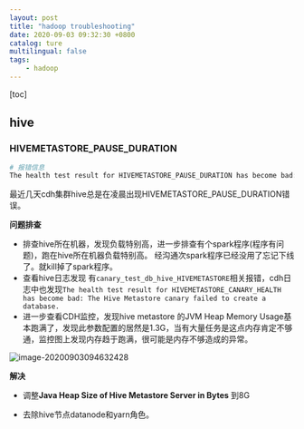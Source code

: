 ```yaml
---
layout: post
title: "hadoop troubleshooting"
date: 2020-09-03 09:32:30 +0800
catalog: ture
multilingual: false
tags:
    - hadoop
---
```


[toc]

## hive

### HIVEMETASTORE_PAUSE_DURATION

```bash
# 报错信息
The health test result for HIVEMETASTORE_PAUSE_DURATION has become bad: Average time spent paused was 37.1 second(s) (61.91%) per minute over the previous 5 minute(s). Critical threshold: 60.00%.
```

最近几天cdh集群hive总是在凌晨出现HIVEMETASTORE_PAUSE_DURATION错误。

**问题排查**

- 排查hive所在机器，发现负载特别高，进一步排查有个spark程序(程序有问题)，跑在hive所在机器负载特别高。 经沟通次spark程序已经没用了忘记下线了。就kill掉了spark程序。
- 查看hive日志发现 有`canary_test_db_hive_HIVEMETASTORE`相关报错，cdh日志中也发现`The health test result for HIVEMETASTORE_CANARY_HEALTH has become bad: The Hive Metastore canary failed to create a database.`
- 进一步查看CDH监控，发现hive metastore 的JVM Heap Memory Usage基本跑满了，发现此参数配置的居然是1.3G，当有大量任务是这点内存肯定不够通，监控图上发现内存趋于跑满，很可能是内存不够造成的异常。

![image-20200903094632428](https://llussy.github.io/images/image-20200903094632428.png)

**解决**

- 调整**Java Heap Size of Hive Metastore Server in Bytes** 到8G

- 去除hive节点datanode和yarn角色。

  




